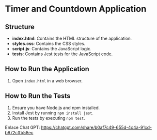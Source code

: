 # Timer and Countdown Application

## Structure

- **index.html**: Contains the HTML structure of the application.
- **styles.css**: Contains the CSS styles.
- **script.js**: Contains the JavaScript logic.
- **tests**: Contains Jest tests for the JavaScript code.

## How to Run the Application

1. Open `index.html` in a web browser.

## How to Run the Tests

1. Ensure you have Node.js and npm installed.
2. Install Jest by running `npm install jest`.
3. Run the tests by executing `npm test`.

Enlace Chat GPT: https://chatgpt.com/share/b0af7c49-655d-4c4a-91cd-b972cffb58ec